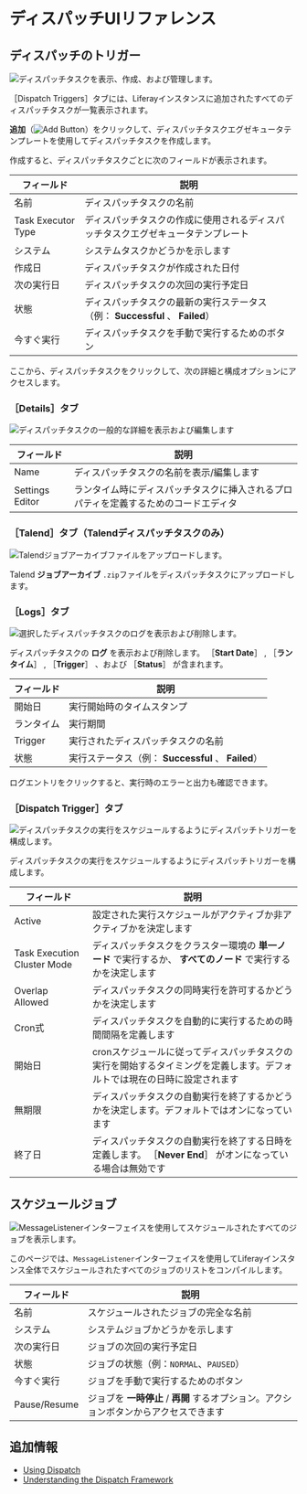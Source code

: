 # ディスパッチUIリファレンス

<a name="ディスパッチのトリガー" />

## ディスパッチのトリガー

![ディスパッチタスクを表示、作成、および管理します。](./dispatch-ui-reference/images/01.png)

［Dispatch Triggers］タブには、Liferayインスタンスに追加されたすべてのディスパッチタスクが一覧表示されます。

**追加**（![Add Button](../../../images/icon-add.png)）をクリックして、ディスパッチタスクエグゼキュータテンプレートを使用してディスパッチタスクを作成します。

作成すると、ディスパッチタスクごとに次のフィールドが表示されます。

| フィールド              | 説明                                            |
| ------------------ | --------------------------------------------- |
| 名前                 | ディスパッチタスクの名前                                  |
| Task Executor Type | ディスパッチタスクの作成に使用されるディスパッチタスクエグゼキュータテンプレート      |
| システム               | システムタスクかどうかを示します                              |
| 作成日                | ディスパッチタスクが作成された日付                             |
| 次の実行日              | ディスパッチタスクの次回の実行予定日                            |
| 状態                 | ディスパッチタスクの最新の実行ステータス（例： **Successful** 、 **Failed**） |
| 今すぐ実行              | ディスパッチタスクを手動で実行するためのボタン                       |

ここから、ディスパッチタスクをクリックして、次の詳細と構成オプションにアクセスします。

### ［Details］タブ

![ディスパッチタスクの一般的な詳細を表示および編集します](./dispatch-ui-reference/images/02.png)

| フィールド           | 説明                                         |
| --------------- | ------------------------------------------ |
| Name            | ディスパッチタスクの名前を表示/編集します                      |
| Settings Editor | ランタイム時にディスパッチタスクに挿入されるプロパティを定義するためのコードエディタ |

### ［Talend］タブ（Talendディスパッチタスクのみ）

![Talendジョブアーカイブファイルをアップロードします。](./dispatch-ui-reference/images/03.png)

Talend **ジョブアーカイブ** `.zip`ファイルをディスパッチタスクにアップロードします。

### ［Logs］タブ

![選択したディスパッチタスクのログを表示および削除します。 ](./dispatch-ui-reference/images/04.png)

ディスパッチタスクの **ログ** を表示および削除します。 ［**Start Date**］ , ［**ランタイム**］ , ［**Trigger**］ 、および ［**Status**］ が含まれます。

| フィールド   | 説明                               |
| ------- | -------------------------------- |
| 開始日     | 実行開始時のタイムスタンプ                    |
| ランタイム   | 実行期間                             |
| Trigger | 実行されたディスパッチタスクの名前                |
| 状態      | 実行ステータス（例： **Successful** 、 **Failed**） |

ログエントリをクリックすると、実行時のエラーと出力も確認できます。

### ［Dispatch Trigger］タブ

![ディスパッチタスクの実行をスケジュールするようにディスパッチトリガーを構成します。](./dispatch-ui-reference/images/05.png)

ディスパッチタスクの実行をスケジュールするようにディスパッチトリガーを構成します。

| フィールド                       | 説明                                                             |
| --------------------------- | -------------------------------------------------------------- |
| Active                      | 設定された実行スケジュールがアクティブか非アクティブかを決定します                              |
| Task Execution Cluster Mode | ディスパッチタスクをクラスター環境の **単一ノード** で実行するか、 **すべてのノード** で実行するかを決定します          |
| Overlap Allowed             | ディスパッチタスクの同時実行を許可するかどうかを決定します                                  |
| Cron式                       | ディスパッチタスクを自動的に実行するための時間間隔を定義します                                |
| 開始日                         | cronスケジュールに従ってディスパッチタスクの実行を開始するタイミングを定義します。デフォルトでは現在の日時に設定されます |
| 無期限                         | ディスパッチタスクの自動実行を終了するかどうかを決定します。デフォルトではオンになっています                 |
| 終了日                         | ディスパッチタスクの自動実行を終了する日時を定義します。 ［**Never End**］ がオンになっている場合は無効です     |

<a name="スケジュールジョブ" />

## スケジュールジョブ

![MessageListenerインターフェイスを使用してスケジュールされたすべてのジョブを表示します。](./dispatch-ui-reference/images/06.png)

このページでは、`MessageListener`インターフェイスを使用してLiferayインスタンス全体でスケジュールされたすべてのジョブのリストをコンパイルします。

| フィールド        | 説明                                        |
| ------------ | ----------------------------------------- |
| 名前           | スケジュールされたジョブの完全な名前                        |
| システム         | システムジョブかどうかを示します                          |
| 次の実行日        | ジョブの次回の実行予定日                              |
| 状態           | ジョブの状態（例：`NORMAL`、`PAUSED`）               |
| 今すぐ実行        | ジョブを手動で実行するためのボタン                         |
| Pause/Resume | ジョブを **一時停止** / **再開** するオプション。アクションボタンからアクセスできます |

<a name="追加情報" />

## 追加情報

* [Using Dispatch](./using-dispatch.md)
* [Understanding the Dispatch Framework](./understanding-the-dispatch-framework.md)
